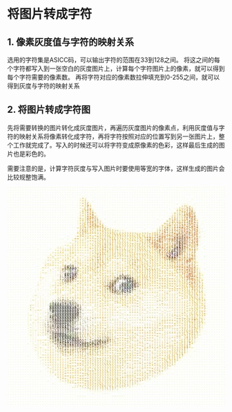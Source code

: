 # 将图片转成字符

## 1. 像素灰度值与字符的映射关系

选用的字符集是ASICC码，可以输出字符的范围在33到128之间。
将这之间的每个字符都写入到一张空白的灰度图片上，计算每个字符图片上的像素，就可以得到每个字符需要的像素数。
再将字符对应的像素数拉伸填充到0-255之间，就可以得到灰度与字符的映射关系

## 2. 将图片转成字符图

先将需要转换的图片转化成灰度图片，再遍历灰度图片的像素点，利用灰度值与字符的映射关系将像素转化成字符，再将字符按照对应的位置写到另一张图片上，整个工作就完成了。写入的时候还可以将字符变成原像素的色彩，这样最后生成的图片也是彩色的。

需要注意的是，计算字符灰度与写入图片时要使用等宽的字体，这样生成的图片会比较规整饱满。

![狗头](dog.char.jpg)